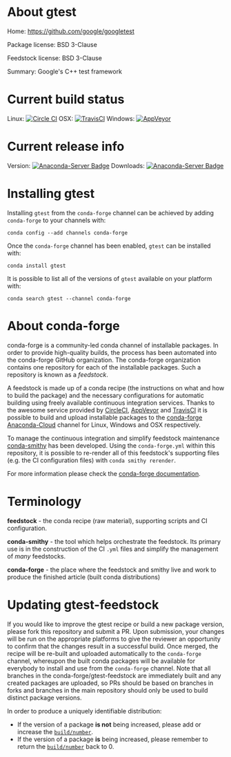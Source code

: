About gtest
===========

Home: https://github.com/google/googletest

Package license: BSD 3-Clause

Feedstock license: BSD 3-Clause

Summary: Google's C++ test framework



Current build status
====================

Linux: [![Circle CI](https://circleci.com/gh/conda-forge/gtest-feedstock.svg?style=shield)](https://circleci.com/gh/conda-forge/gtest-feedstock)
OSX: [![TravisCI](https://travis-ci.org/conda-forge/gtest-feedstock.svg?branch=master)](https://travis-ci.org/conda-forge/gtest-feedstock)
Windows: [![AppVeyor](https://ci.appveyor.com/api/projects/status/github/conda-forge/gtest-feedstock?svg=True)](https://ci.appveyor.com/project/conda-forge/gtest-feedstock/branch/master)

Current release info
====================
Version: [![Anaconda-Server Badge](https://anaconda.org/conda-forge/gtest/badges/version.svg)](https://anaconda.org/conda-forge/gtest)
Downloads: [![Anaconda-Server Badge](https://anaconda.org/conda-forge/gtest/badges/downloads.svg)](https://anaconda.org/conda-forge/gtest)

Installing gtest
================

Installing `gtest` from the `conda-forge` channel can be achieved by adding `conda-forge` to your channels with:

```
conda config --add channels conda-forge
```

Once the `conda-forge` channel has been enabled, `gtest` can be installed with:

```
conda install gtest
```

It is possible to list all of the versions of `gtest` available on your platform with:

```
conda search gtest --channel conda-forge
```


About conda-forge
=================

conda-forge is a community-led conda channel of installable packages.
In order to provide high-quality builds, the process has been automated into the
conda-forge GitHub organization. The conda-forge organization contains one repository
for each of the installable packages. Such a repository is known as a *feedstock*.

A feedstock is made up of a conda recipe (the instructions on what and how to build
the package) and the necessary configurations for automatic building using freely
available continuous integration services. Thanks to the awesome service provided by
[CircleCI](https://circleci.com/), [AppVeyor](http://www.appveyor.com/)
and [TravisCI](https://travis-ci.org/) it is possible to build and upload installable
packages to the [conda-forge](https://anaconda.org/conda-forge)
[Anaconda-Cloud](http://docs.anaconda.org/) channel for Linux, Windows and OSX respectively.

To manage the continuous integration and simplify feedstock maintenance
[conda-smithy](http://github.com/conda-forge/conda-smithy) has been developed.
Using the ``conda-forge.yml`` within this repository, it is possible to re-render all of
this feedstock's supporting files (e.g. the CI configuration files) with ``conda smithy rerender``.

For more information please check the [conda-forge documentation](https://conda-forge.org/docs/).

Terminology
===========

**feedstock** - the conda recipe (raw material), supporting scripts and CI configuration.

**conda-smithy** - the tool which helps orchestrate the feedstock.
                   Its primary use is in the construction of the CI ``.yml`` files
                   and simplify the management of *many* feedstocks.

**conda-forge** - the place where the feedstock and smithy live and work to
                  produce the finished article (built conda distributions)


Updating gtest-feedstock
========================

If you would like to improve the gtest recipe or build a new
package version, please fork this repository and submit a PR. Upon submission,
your changes will be run on the appropriate platforms to give the reviewer an
opportunity to confirm that the changes result in a successful build. Once
merged, the recipe will be re-built and uploaded automatically to the
`conda-forge` channel, whereupon the built conda packages will be available for
everybody to install and use from the `conda-forge` channel.
Note that all branches in the conda-forge/gtest-feedstock are
immediately built and any created packages are uploaded, so PRs should be based
on branches in forks and branches in the main repository should only be used to
build distinct package versions.

In order to produce a uniquely identifiable distribution:
 * If the version of a package **is not** being increased, please add or increase
   the [``build/number``](http://conda.pydata.org/docs/building/meta-yaml.html#build-number-and-string).
 * If the version of a package **is** being increased, please remember to return
   the [``build/number``](http://conda.pydata.org/docs/building/meta-yaml.html#build-number-and-string)
   back to 0.